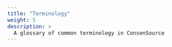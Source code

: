 ```yaml
---
title: "Terminology"
weight: 5
description: >
  A glossary of common terminology in ConsenSource
---
```



